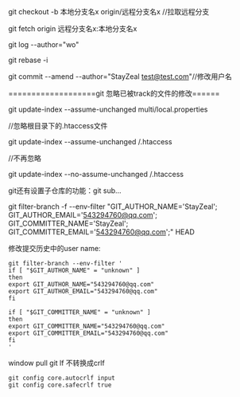 git checkout -b 本地分支名x origin/远程分支名x //拉取远程分支

git fetch origin 远程分支名x:本地分支名x

git log --author="wo"

git rebase -i

git commit --amend --author="StayZeal <test@test.com>"//修改用户名

===================git 忽略已被track的文件的修改======

git update-index --assume-unchanged multi/local.properties

//忽略根目录下的.htaccess文件

git update-index --assume-unchanged /.htaccess
 
//不再忽略

git update-index --no-assume-unchanged /.htaccess



git还有设置子仓库的功能：git sub...

git filter-branch -f --env-filter "GIT_AUTHOR_NAME='StayZeal'; GIT_AUTHOR_EMAIL='543294760@qq.com'; GIT_COMMITTER_NAME='StayZeal'; GIT_COMMITTER_EMAIL='543294760@qq.com';" HEAD

修改提交历史中的user name:
```
git filter-branch --env-filter '
if [ "$GIT_AUTHOR_NAME" = "unknown" ]
then
export GIT_AUTHOR_NAME="543294760@qq.com"
export GIT_AUTHOR_EMAIL="543294760@qq.com"
fi

if [ "$GIT_COMMITTER_NAME" = "unknown" ]
then
export GIT_COMMITTER_NAME="543294760@qq.com"
export GIT_COMMITTER_EMAIL="543294760@qq.com"
fi
'
```

window pull git lf 不转换成crlf
```
git config core.autocrlf input
git config core.safecrlf true
``` 
